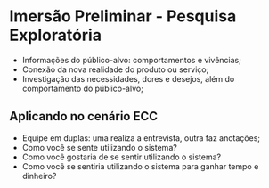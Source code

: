 # Imersão Preliminar - Pesquisa Exploratória

- Informações do público-alvo: comportamentos e vivências;
- Conexão da nova realidade do produto ou serviço;
- Investigação das necessidades, dores e desejos, além do comportamento do público-alvo;

## Aplicando no cenário ECC

- Equipe em duplas: uma realiza a entrevista, outra faz anotações;
- Como você se sente utilizando o sistema?
- Como você gostaria de se sentir utilizando o sistema?
- Como você se sentiria utilizando o sistema para ganhar tempo e dinheiro?
